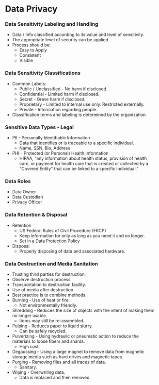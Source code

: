 # Data Privacy

### **Data Sensitivity Labeling and Handling**

* Data / Info classified according to its value and level of sensitivity.
* The appropriate level of security can be applied.
* Process should be:
  * Easy to Apply
  * Consistent
  * Visible

### **Data Sensitivity Classifications**

* Common Labels:
  * Public / Unclassified - No harm if disclosed.
  * Confidential - Limited harm if disclosed.
  * Secret - Grave harm if disclosed.
  * Proprietary - Limited to internal use only. Restricted externally.
  * Private - Information regarding people.
* Classification terms and labeling is determined by the organization.

### **Sensitive Data Types - Legal**

* PII - Personally Identifiable Information
  * Data that identifies or is traceable to a specific individual.
  * Name, SSN, Bio, Address
* PHI - Protected \(or Personal\) Health Information
  * HIPAA, "any information about health status, provision of health care, or payment for health care that is created or collected by a "Covered Entity" that can be linked to a specific individual."

### **Data Roles**

* Data Owner
* Data Custodian
* Privacy Officer

### **Data Retention & Disposal**

* Retention
  * US Federal Rules of Civil Procedure \(FRCP\)
  * Keep information for only as long as you need it and no longer.
  * Set in a Data Protection Policy
* Disposal
  * Properly disposing of data and associated hardware.

### **Data Destruction and Media Sanitation**

* Trusting third parties for destruction.
* Observe destruction process.
* Transportation to destruction facility.
* Use of media after destruction.
* Best practice is to combine methods.
* Burning - Use of heat or fire.
  * Not environmentally friendly.
* Shredding - Reduces the size of objects with the intent of making them no longer usable.
  * Items may still be re-assembled.
* Pulping - Reduces paper to liquid slurry.
  * Can be safely recycled.
* Pulverizing - Using hydraulic or pneumatic action to reduce the materials to loose fibers and shards.
  * High cost.
* Degaussing - Using a large magnet to remove data from magnetic storage media such as hard drives and magnetic tapes.
* Purging - Removing files and all traces of data.
  * Sanitary.
* Wiping - Overwriting data.
  * Data is replaced and then removed.

